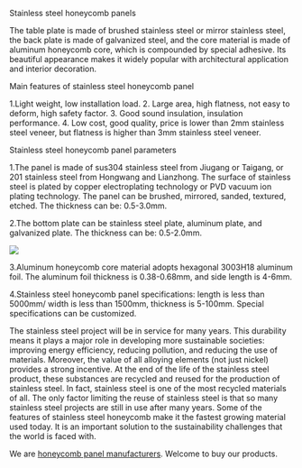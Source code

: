 Stainless steel honeycomb panels

 The table plate is made of brushed stainless steel or mirror stainless steel, the back plate is made of galvanized steel, and the core material is made of aluminum honeycomb core, which is compounded by special adhesive. Its beautiful appearance makes it widely popular with architectural application and interior decoration.

 Main features of stainless steel honeycomb panel

 1.Light weight, low installation load. 2. Large area, high flatness, not easy to deform, high safety factor. 3. Good sound insulation, insulation performance. 4. Low cost, good quality, price is lower than 2mm stainless steel veneer, but flatness is higher than 3mm stainless steel veneer.

 Stainless steel honeycomb panel parameters

 1.The panel is made of sus304 stainless steel from Jiugang or Taigang, or 201 stainless steel from Hongwang and Lianzhong. The surface of stainless steel is plated by copper electroplating technology or PVD vacuum ion plating technology. The panel can be brushed, mirrored, sanded, textured, etched. The thickness can be: 0.5-3.0mm.

 2.The bottom plate can be stainless steel plate, aluminum plate, and galvanized plate. The thickness can be: 0.5-2.0mm.

<img src="https://cdn-ak.f.st-hatena.com/images/fotolife/w/wonzoneconstruction/20190610/20190610113821.png"/>

 3.Aluminum honeycomb core material adopts hexagonal 3003H18 aluminum foil. The aluminum foil thickness is 0.38-0.68mm, and side length is 4-6mm.

 4.Stainless steel honeycomb panel specifications: length is less than 5000mm/ width is less than 1500mm, thickness is 5-100mm. Special specifications can be customized.

 The stainless steel project will be in service for many years. This durability means it plays a major role in developing more sustainable societies: improving energy efficiency, reducing pollution, and reducing the use of materials. Moreover, the value of all alloying elements (not just nickel) provides a strong incentive. At the end of the life of the stainless steel product, these substances are recycled and reused for the production of stainless steel. In fact, stainless steel is one of the most recycled materials of all. The only factor limiting the reuse of stainless steel is that so many stainless steel projects are still in use after many years. Some of the features of stainless steel honeycomb make it the fastest growing material used today. It is an important solution to the sustainability challenges that the world is faced with.

 We are <a href="http://www.wonzonecn.com/products/honeycomb-sandwich-panel/"/>honeycomb panel manufacturers</a>. Welcome to buy our products.
